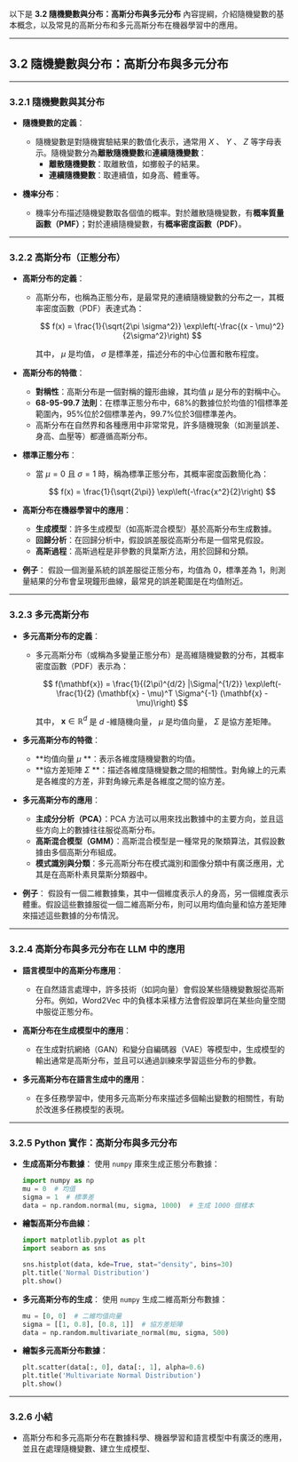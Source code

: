 以下是 **3.2 隨機變數與分布：高斯分布與多元分布** 內容提綱，介紹隨機變數的基本概念，以及常見的高斯分布和多元高斯分布在機器學習中的應用。

---

## **3.2 隨機變數與分布：高斯分布與多元分布**

---

### **3.2.1 隨機變數與其分布**
- **隨機變數的定義**：
  - 隨機變數是對隨機實驗結果的數值化表示，通常用  $X$ 、 $Y$ 、 $Z$  等字母表示。隨機變數分為**離散隨機變數**和**連續隨機變數**：
    - **離散隨機變數**：取離散值，如擲骰子的結果。
    - **連續隨機變數**：取連續值，如身高、體重等。

- **機率分布**：
  - 機率分布描述隨機變數取各個值的概率。對於離散隨機變數，有**概率質量函數（PMF）**；對於連續隨機變數，有**概率密度函數（PDF）**。

---

### **3.2.2 高斯分布（正態分布）**
- **高斯分布的定義**：
  - 高斯分布，也稱為正態分布，是最常見的連續隨機變數的分布之一，其概率密度函數（PDF）表達式為：

    $$
    f(x) = \frac{1}{\sqrt{2\pi \sigma^2}} \exp\left(-\frac{(x - \mu)^2}{2\sigma^2}\right)
    $$

    其中， $\mu$  是均值， $\sigma$  是標準差，描述分布的中心位置和散布程度。

- **高斯分布的特徵**：
  - **對稱性**：高斯分布是一個對稱的鐘形曲線，其均值  $\mu$  是分布的對稱中心。
  - **68-95-99.7 法則**：在標準正態分布中，68%的數據位於均值的1個標準差範圍內，95%位於2個標準差內，99.7%位於3個標準差內。
  - 高斯分布在自然界和各種應用中非常常見，許多隨機現象（如測量誤差、身高、血壓等）都遵循高斯分布。

- **標準正態分布**：
  - 當  $\mu = 0$  且  $\sigma = 1$  時，稱為標準正態分布，其概率密度函數簡化為：

    $$
    f(x) = \frac{1}{\sqrt{2\pi}} \exp\left(-\frac{x^2}{2}\right)
    $$


- **高斯分布在機器學習中的應用**：
  - **生成模型**：許多生成模型（如高斯混合模型）基於高斯分布生成數據。
  - **回歸分析**：在回歸分析中，假設誤差服從高斯分布是一個常見假設。
  - **高斯過程**：高斯過程是非參數的貝葉斯方法，用於回歸和分類。

- **例子**：
  假設一個測量系統的誤差服從正態分布，均值為 0，標準差為 1，則測量結果的分布會呈現鐘形曲線，最常見的誤差範圍是在均值附近。

---

### **3.2.3 多元高斯分布**
- **多元高斯分布的定義**：
  - 多元高斯分布（或稱為多變量正態分布）是高維隨機變數的分布，其概率密度函數（PDF）表示為：

    $$
    f(\mathbf{x}) = \frac{1}{(2\pi)^{d/2} |\Sigma|^{1/2}} \exp\left(-\frac{1}{2} (\mathbf{x} - \mu)^T \Sigma^{-1} (\mathbf{x} - \mu)\right)
    $$

    其中， $\mathbf{x} \in \mathbb{R}^d$  是  $d$ -維隨機向量， $\mu$  是均值向量， $\Sigma$  是協方差矩陣。

- **多元高斯分布的特徵**：
  - **均值向量  $\mu$ **：表示各維度隨機變數的均值。
  - **協方差矩陣  $\Sigma$ **：描述各維度隨機變數之間的相關性。對角線上的元素是各維度的方差，非對角線元素是各維度之間的協方差。

- **多元高斯分布的應用**：
  - **主成分分析（PCA）**：PCA 方法可以用來找出數據中的主要方向，並且這些方向上的數據往往服從高斯分布。
  - **高斯混合模型（GMM）**：高斯混合模型是一種常見的聚類算法，其假設數據由多個高斯分布組成。
  - **模式識別與分類**：多元高斯分布在模式識別和圖像分類中有廣泛應用，尤其是在高斯朴素貝葉斯分類器中。

- **例子**：
  假設有一個二維數據集，其中一個維度表示人的身高，另一個維度表示體重。假設這些數據服從一個二維高斯分布，則可以用均值向量和協方差矩陣來描述這些數據的分布情況。

---

### **3.2.4 高斯分布與多元分布在 LLM 中的應用**
- **語言模型中的高斯分布應用**：
  - 在自然語言處理中，許多技術（如詞向量）會假設某些隨機變數服從高斯分布。例如，Word2Vec 中的負樣本采樣方法會假設單詞在某些向量空間中服從正態分布。
  
- **高斯分布在生成模型中的應用**：
  - 在生成對抗網絡（GAN）和變分自編碼器（VAE）等模型中，生成模型的輸出通常是高斯分布，並且可以通過訓練來學習這些分布的參數。

- **多元高斯分布在語言生成中的應用**：
  - 在多任務學習中，使用多元高斯分布來描述多個輸出變數的相關性，有助於改進多任務模型的表現。

---

### **3.2.5 Python 實作：高斯分布與多元分布**
- **生成高斯分布數據**：
  使用 `numpy` 庫來生成正態分布數據：
  ```python
  import numpy as np
  mu = 0  # 均值
  sigma = 1  # 標準差
  data = np.random.normal(mu, sigma, 1000)  # 生成 1000 個樣本
  ```

- **繪製高斯分布曲線**：
  ```python
  import matplotlib.pyplot as plt
  import seaborn as sns
  
  sns.histplot(data, kde=True, stat="density", bins=30)
  plt.title('Normal Distribution')
  plt.show()
  ```

- **多元高斯分布的生成**：
  使用 `numpy` 生成二維高斯分布數據：
  ```python
  mu = [0, 0]  # 二維均值向量
  sigma = [[1, 0.8], [0.8, 1]]  # 協方差矩陣
  data = np.random.multivariate_normal(mu, sigma, 500)
  ```

- **繪製多元高斯分布數據**：
  ```python
  plt.scatter(data[:, 0], data[:, 1], alpha=0.6)
  plt.title('Multivariate Normal Distribution')
  plt.show()
  ```

---

### **3.2.6 小結**
- 高斯分布和多元高斯分布在數據科學、機器學習和語言模型中有廣泛的應用，並且在處理隨機變數、建立生成模型、